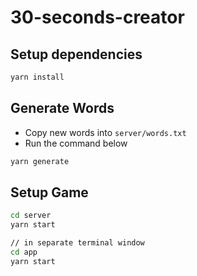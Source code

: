 # 30-seconds-creator

## Setup dependencies
```sh
yarn install
``` 

## Generate Words
- Copy new words into `server/words.txt`
- Run the command below
```sh
yarn generate
```

## Setup Game
```sh
cd server
yarn start

// in separate terminal window
cd app
yarn start
```
